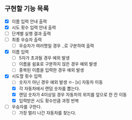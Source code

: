 ## 구현할 기능 목록

- [x] 이름 입력 안내 출력
- [x] 시도 횟수 입력 안내 출력
- [ ] 단계별 실행 결과 출력
- [ ] 최종 우승자 출력
    - [ ] 우승자가 여러명일 경우 `,`로 구분하여 출력
- [x] 이름 입력
    - [ ] 5자가 초과될 경우 예외 발생
    - [ ] 이름을 쉼표로 구분하지 않은 경우 예외 발생
    - [ ] 중복된 이름을 입력한 경우 예외 발생
- [x] 시도할 횟수 입력
    - [ ] 숫자가 아닌 경우 예외 발생
ㅇ- [x] 자동차 이동
    - [x] 각 자동차에서 랜덤 숫자를 뽑는다.
    - [x] 랜덤 숫자가 4이상일 경우 자동차의 위치를 앞으로 한 칸 이동
    - [x] 입력받은 시도 횟수만큼 과정 반복
- [ ] 우승자를 구한다.
    - [ ] 가장 멀리 나간 자동차를 찾는다.